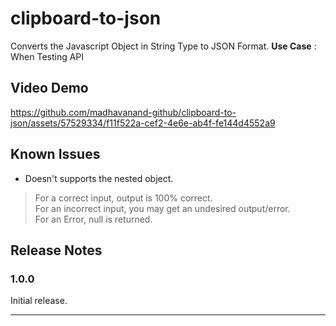 # clipboard-to-json

Converts the Javascript Object in String Type to JSON Format.
**Use Case** : When Testing API

## Video Demo

https://github.com/madhavanand-github/clipboard-to-json/assets/57529334/f11f522a-cef2-4e6e-ab4f-fe144d4552a9

## Known Issues

- Doesn't supports the nested object.

> For a correct input, output is 100% correct.  
> For an incorrect input, you may get an undesired output/error.  
> For an Error, null is returned.  

## Release Notes

### 1.0.0

Initial release.

---
